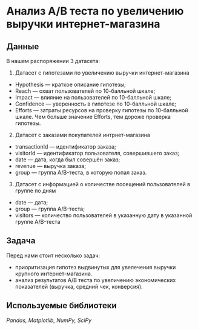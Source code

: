 # Анализ А/В теста по увеличению выручки интернет-магазина

## Данные

В нашем распоряжении 3 датасета:

1) Датасет с гипотезами по увеличению выручки интернет-магазина

- Hypothesis — краткое описание гипотезы;
- Reach — охват пользователей по 10-балльной шкале;
- Impact — влияние на пользователей по 10-балльной шкале;
- Confidence — уверенность в гипотезе по 10-балльной шкале;
- Efforts — затраты ресурсов на проверку гипотезы по 10-балльной шкале. Чем больше значение Efforts, тем дороже проверка гипотезы.

2) Датасет с заказами покупателей интрнет-магазина

- transactionId — идентификатор заказа;
- visitorId — идентификатор пользователя, совершившего заказ;
- date — дата, когда был совершён заказ;
- revenue — выручка заказа;
- group — группа A/B-теста, в которую попал заказ.

3) Датасет с информацией о количестве посещений пользователей в группе по дням
- date — дата;
- group — группа A/B-теста;
- visitors — количество пользователей в указанную дату в указанной группе A/B-теста

## Задача

Перед нами стоит несколько задач:

- приоритизация гипотез выдвинутых для увелечения выручки крупного интернет-магазина. 
- анализ результатов А/В теста по увеличению экономических показателей (выручка, средний чек, конверсия).

## Используемые библиотеки

*Pandas, Matplotlib, NumPy, SciPy*

